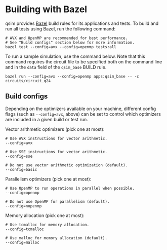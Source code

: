 # Building with Bazel

qsim provides [Bazel](https://github.com/bazelbuild/bazel) build rules for its
applications and tests. To build and run all tests using Bazel, run the
following command:
```
# AVX and OpenMP are recommended for best performance.
# See "Build configs" section below for more information.
bazel test --config=avx --config=openmp tests:all
```

To run a sample simulation, use the command below. Note that this command
requires the circuit file to be specified both on the command line and in the
`data` field of the `qsim_base` BUILD rule.
```
bazel run --config=avx --config=openmp apps:qsim_base -- -c circuits/circuit_q24
```

## Build configs

Depending on the optimizers available on your machine, different config flags
(such as `--config=avx`, above) can be set to control which optimizers are
included in a given build or test run.

Vector arithmetic optimizers (pick one at most):
```
# Use AVX instructions for vector arithmetic.
--config=avx

# Use SSE instructions for vector arithmetic.
--config=sse

# Do not use vector arithmetic optimization (default).
--config=basic
```

Parallelism optimizers (pick one at most):
```
# Use OpenMP to run operations in parallel when possible.
--config=openmp

# Do not use OpenMP for parallelism (default).
--config=nopenmp
```

Memory allocation (pick one at most):
```
# Use tcmalloc for memory allocation.
--config=tcmalloc

# Use malloc for memory allocation (default).
--config=malloc
```
